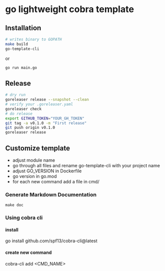 # go lightweight cobra template

## Installation
```bash
# writes binary to GOPATH
make build
go-template-cli
```
or
```bash
go run main.go
```

## Release
```bash
# dry run
goreleaser release --snapshot --clean
# verify your .goreleaser.yaml
goreleaser check
# do release
export GITHUB_TOKEN="YOUR_GH_TOKEN"
git tag -a v0.1.0 -m "First release"
git push origin v0.1.0
goreleaser release
```

## Customize template
- adjust module name
- go through all files and rename go-template-cli with your project name
- adjust GO_VERSION in Dockerfile
- go version in go.mod
- for each new command add a file in cmd/

### Generate Markdown Documentation
```
make doc
```

### Using cobra cli

#### install
go install github.com/spf13/cobra-cli@latest

#### create new command
cobra-cli add <CMD_NAME>